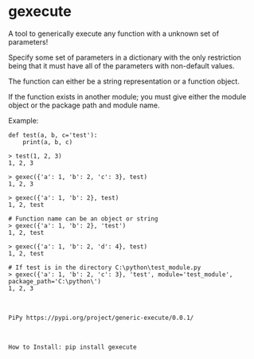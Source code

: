 # gexecute
A tool to generically execute any function with a unknown set of parameters!

Specify some set of parameters in a dictionary with the only restriction being that it must have all of the parameters with non-default values.

The function can either be a string representation or a function object.

If the function exists in another module; you must give either the module object or the package path and module name.

<bold>Example:</bold>
```
def test(a, b, c='test'):
    print(a, b, c)

> test(1, 2, 3)
1, 2, 3

> gexec({'a': 1, 'b': 2, 'c': 3}, test)
1, 2, 3

> gexec({'a': 1, 'b': 2}, test)
1, 2, test

# Function name can be an object or string
> gexec({'a': 1, 'b': 2}, 'test')
1, 2, test

> gexec({'a': 1, 'b': 2, 'd': 4}, test)
1, 2, test

# If test is in the directory C:\python\test_module.py
> gexec({'a': 1, 'b': 2, 'c': 3}, 'test', module='test_module', package_path='C:\python\')
1, 2, 3
```

<br>

```
PiPy https://pypi.org/project/generic-execute/0.0.1/
```

<br>

```
How to Install: pip install gexecute
```